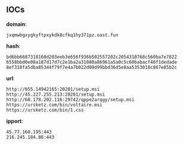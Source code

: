
## IOCs

__domain__:

```text
jxqmwbgxygkyftpxykdk8cfkq1hy371pz.oast.fun
```
__hash__:

```text
bd6bb6687318160d203eeb3e656f936b502557202c2054310768c560ba7e7822
6558bbd0e08a187d17d7c2e1ba2a31080a86961a5a0c5c60babacf40f1dedade
8ef318fa5dba85344f79f7e4a7b022d09d99bbd36d5e8aa5353018c867e85b2c
```
__url__:

```text
http://055.14942165:20201/setup.msi
http://45.227.255.213:20201/setup.msi
http://68.178.202.116:29742/qppe2arqgy/setup.msi
https://ursketz.com/bin/voltaire.msi
https://ursketz.com/bin/1.css
```
__ipport__:

```text
45.77.160.195:443
216.245.184.86:443
```